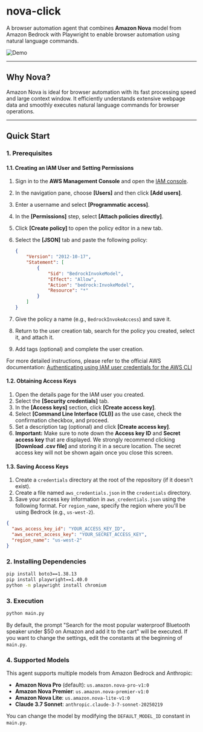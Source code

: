 # nova-click

A browser automation agent that combines **Amazon Nova** model from Amazon Bedrock with Playwright to enable browser automation using natural language commands.

![Demo](assets/demo.gif)

---

## Why Nova?

Amazon Nova is ideal for browser automation with its fast processing speed and large context window. It efficiently understands extensive webpage data and smoothly executes natural language commands for browser operations.

---

## Quick Start

### 1. Prerequisites

#### 1.1. Creating an IAM User and Setting Permissions

1.  Sign in to the **AWS Management Console** and open the [IAM console](https://console.aws.amazon.com/iam/).
2.  In the navigation pane, choose **[Users]** and then click **[Add users]**.
3.  Enter a username and select **[Programmatic access]**.
4.  In the **[Permissions]** step, select **[Attach policies directly]**.
5.  Click **[Create policy]** to open the policy editor in a new tab.
6.  Select the **[JSON]** tab and paste the following policy:

    ```json
    {
        "Version": "2012-10-17",
        "Statement": [
            {
                "Sid": "BedrockInvokeModel",
                "Effect": "Allow",
                "Action": "bedrock:InvokeModel",
                "Resource": "*"
            }
        ]
    }
    ```
7.  Give the policy a name (e.g., `BedrockInvokeAccess`) and save it.
8.  Return to the user creation tab, search for the policy you created, select it, and attach it.
9.  Add tags (optional) and complete the user creation.

For more detailed instructions, please refer to the official AWS documentation:
[Authenticating using IAM user credentials for the AWS CLI](https://docs.aws.amazon.com/cli/v1/userguide/cli-authentication-user.html#cli-authentication-user-create)

#### 1.2. Obtaining Access Keys

1.  Open the details page for the IAM user you created.
2.  Select the **[Security credentials]** tab.
3.  In the **[Access keys]** section, click **[Create access key]**.
4.  Select **[Command Line Interface (CLI)]** as the use case, check the confirmation checkbox, and proceed.
5.  Set a description tag (optional) and click **[Create access key]**.
6.  **Important:** Make sure to note down the **Access key ID** and **Secret access key** that are displayed. We strongly recommend clicking **[Download .csv file]** and storing it in a secure location. The secret access key will not be shown again once you close this screen.

#### 1.3. Saving Access Keys

1.  Create a `credentials` directory at the root of the repository (if it doesn't exist).
2.  Create a file named `aws_credentials.json` in the `credentials` directory.
3.  Save your access key information in `aws_credentials.json` using the following format. For `region_name`, specify the region where you'll be using Bedrock (e.g., `us-west-2`).

```json
{
  "aws_access_key_id": "YOUR_ACCESS_KEY_ID",
  "aws_secret_access_key": "YOUR_SECRET_ACCESS_KEY",
  "region_name": "us-west-2"
}
```

### 2. Installing Dependencies

```bash
pip install boto3==1.38.13
pip install playwright==1.40.0
python -m playwright install chromium
```

### 3. Execution

```bash
python main.py
```

By default, the prompt "Search for the most popular waterproof Bluetooth speaker under $50 on Amazon and add it to the cart" will be executed. If you want to change the settings, edit the constants at the beginning of `main.py`.

### 4. Supported Models

This agent supports multiple models from Amazon Bedrock and Anthropic:

- **Amazon Nova Pro** (default): `us.amazon.nova-pro-v1:0`
- **Amazon Nova Premier**: `us.amazon.nova-premier-v1:0`
- **Amazon Nova Lite**: `us.amazon.nova-lite-v1:0`
- **Claude 3.7 Sonnet**: `anthropic.claude-3-7-sonnet-20250219`

You can change the model by modifying the `DEFAULT_MODEL_ID` constant in `main.py`.